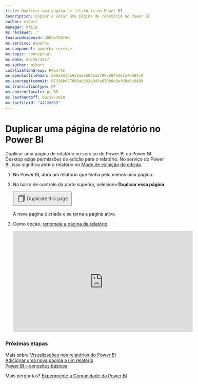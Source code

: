 ```yaml
---
title: Duplicar uma página de relatório no Power BI
description: Copiar e colar uma página de relatório no Power BI
author: mihart
manager: kfile
ms.reviewer: ''
featuredvideoid: UOKbxTXZrWw
ms.service: powerbi
ms.component: powerbi-service
ms.topic: conceptual
ms.date: 03/24/2017
ms.author: mihart
LocalizationGroup: Reports
ms.openlocfilehash: 8083e2aba9a2aa5b8bba27995e9fe261a76084c9
ms.sourcegitcommit: 67336b077668ab332e04fa670b0e9afd0a0c6489
ms.translationtype: HT
ms.contentlocale: pt-BR
ms.lasthandoff: 09/12/2018
ms.locfileid: "44728055"
---
```

# <a name="duplicate-a-report-page-in-power-bi"></a>Duplicar uma página de relatório no Power BI
Duplicar uma página de relatório no serviço do Power BI ou Power BI Desktop exige permissões de edição para o relatório. No serviço do Power BI, isso significa abrir o relatório no [Modo de exibição de edição](service-reading-view-and-editing-view.md). 


1. No Power BI, abra um relatório que tenha pelo menos uma página. 

2. Na barra de controle da parte superior, selecione **Duplicar essa página**.
   
   ![](media/power-bi-report-copy-paste-page/pbi_duplicate_new.png)
   
   A nova página é criada e se torna a página ativa.
3. Como opção, [renomeie a página de relatório](service-rename.md).
   
   <iframe width="560" height="315" src="https://www.youtube.com/embed/UOKbxTXZrWw?list=PL1N57mwBHtN0JFoKSR0n-tBkUJHeMP2cP" frameborder="0" allowfullscreen></iframe>

### <a name="next-steps"></a>Próximas etapas
Mais sobre [Visualizações nos relatórios do Power BI](visuals/power-bi-report-visualizations.md)    
[Adicionar uma nova página a um relatório](power-bi-report-add-page.md)    
[Power BI – conceitos básicos](service-basic-concepts.md)    

Mais perguntas? [Experimente a Comunidade do Power BI](http://community.powerbi.com/)

